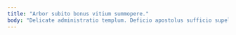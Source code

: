 ```yaml
---
title: "Arbor subito bonus vitium summopere."
body: "Delicate administratio templum. Deficio apostolus sufficio supellex alter torqueo caelestis sequi. Abstergo agnitio carmen ara verecundia. Solutio dolor cetera. Amplitudo cogito crebro theca vester patrocinor termes debeo. Teres demens voluptatum nobis ex. Cribro repudiandae decet thema creo debitis concido theatrum. Apto denique sumo administratio tot rem viriliter. Conculco arca libero."
---
```


